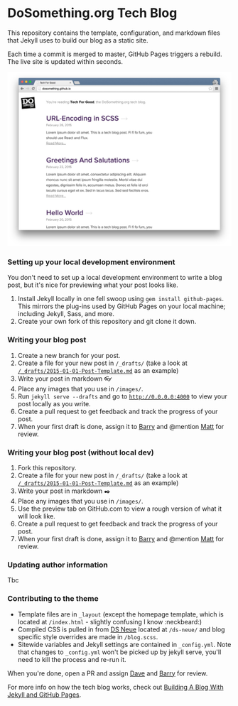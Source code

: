 # DoSomething.org Tech Blog

This repository contains the template, configuration, and markdown files that Jekyll uses to build our blog as a static site.

Each time a commit is merged to master, GitHub Pages triggers a rebuild. The live site is updated within seconds.

![DoSomething Tech Blog](/assets/images/dosomething-tech-blog.jpg "DoSomething Tech Blog")

### Setting up your local development environment

You don't need to set up a local development environment to write a blog post, but it's nice for previewing what your post looks like.

1. Install Jekyll locally in one fell swoop using `gem install github-pages`. This mirrors the plug-ins used by GitHub Pages on your local machine; including Jekyll, Sass, and more.
1. Create your own fork of this repository and git clone it down.

### Writing your blog post

1. Create a new branch for your post.
1. Create a file for your new post in `/_drafts/` (take a look at [`/_drafts/2015-01-01-Post-Template.md`](https://github.com/DoSomething/dosomething.github.io/blob/master/_drafts/2015-01-01-Post-Template.md) as an example)
1. Write your post in markdown :eyeglasses:
1. Place any images that you use in `/images/`.
1. Run `jekyll serve --drafts` and go to [`http://0.0.0.0:4000`](http://0.0.0.0:4000) to view your post locally as you write.
1. Create a pull request to get feedback and track the progress of your post.
1. When your first draft is done, assign it to [Barry](https://github.com/barryclark/) and @mention [Matt](http://www.github.com/mshmsh5000) for review.

### Writing your blog post (without local dev)

1. Fork this repository.
1. Create a file for your new post in `/_drafts/` (take a look at [`/_drafts/2015-01-01-Post-Template.md`](https://github.com/DoSomething/dosomething.github.io/blob/master/_drafts/2015-01-01-Post-Template.md) as an example)
1. Write your post in markdown :black_nib:
1. Place any images that you use in `/images/`.
1. Use the preview tab on GitHub.com to view a rough version of what it will look like.
1. Create a pull request to get feedback and track the progress of your post.
1. When your first draft is done, assign it to [Barry](https://github.com/barryclark/) and @mention [Matt](http://www.github.com/mshmsh5000) for review.

### Updating author information

Tbc

### Contributing to the theme

- Template files are in `_layout` (except the homepage template, which is located at `/index.html` - slightly confusing I know :neckbeard:)
- Compiled CSS is pulled in from [DS Neue](http://neue.dosomething.org) located at `/ds-neue/` and blog specific style overrides are made in `/blog.scss`.
- Sitewide variables and Jekyll settings are contained in `_config.yml`. Note that changes to `_config.yml` won't be picked up by jekyll serve, you'll need to kill the process and re-run it.

When you're done, open a PR and assign [Dave](http://www.github.com/dfurnes/) and [Barry](http://www.github.com/barryclark) for review.

For more info on how the tech blog works, check out [Building A Blog With Jekyll and GitHub Pages](http://www.smashingmagazine.com/2014/08/01/build-blog-jekyll-github-pages/).
